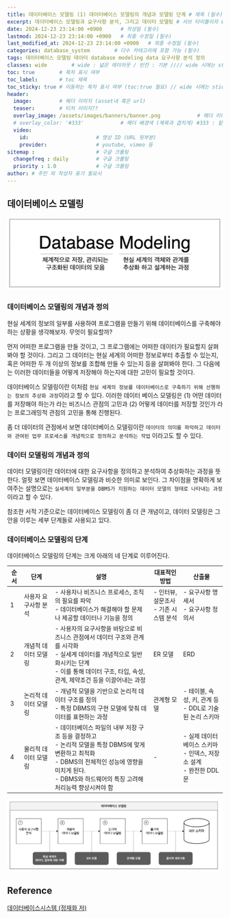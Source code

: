```yaml
---
title: 데이터베이스 모델링 (1) 데이터베이스 모델링의 개념과 모델링 단계 # 제목 (필수)
excerpt: 데이터베이스 모델링과 요구사항 분석, 그리고 데이터 모델링 # 서브 타이틀이자 meta description (필수)
date: 2024-12-23 23:14:00 +0900      # 작성일 (필수)
lastmod: 2024-12-23 23:14:00 +0900   # 최종 수정일 (필수)
last_modified_at: 2024-12-23 23:14:00 +0900   # 최종 수정일 (필수)
categories: database_system        # 다수 카테고리에 포함 가능 (필수)
tags: 데이터베이스 모델링 데이터 database modeling data 요구사항 분석 정의                     # 태그 복수개 가능 (필수)
classes: wide        # wide : 넓은 레이아웃 / 빈칸 : 기본 //// wide 시에는 sticky toc 불가
toc: true        # 목차 표시 여부
toc_label:       # toc 제목
toc_sticky: true # 이동하는 목차 표시 여부 (toc:true 필요) // wide 시에는 sticky toc 불가
header: 
  image:         # 헤더 이미지 (asset내 혹은 url)
  teaser:        # 티저 이미지??
  overlay_image: /assets/images/banners/banner.png            # 헤더 이미지 (제목과 겹치게)
  # overlay_color: '#333'            # 헤더 배경색 (제목과 겹치게) #333 : 짙은 회색 (필수)
  video:
    id:                      # 영상 ID (URL 뒷부분)
    provider:                # youtube, vimeo 등
sitemap :                    # 구글 크롤링
  changefreq : daily         # 구글 크롤링
  priority : 1.0             # 구글 크롤링
author: # 주인 외 작성자 표기 필요시
---
```

<!--postNo: 20241223_002-->

## 데이터베이스 모델링  

![](/assets/images/20241223_002_002.png)  

### 데이터베이스 모델링의 개념과 정의  

현실 세계의 정보의 일부를 사용하여 프로그램을 만들기 위해 데이터베이스를 구축해야 하는 상황을 생각해보자. 무엇이 필요할까?  

먼저 어떠한 프로그램을 만들 것이고, 그 프로그램에는 어떠한 데이터가 필요할지 살펴봐야 할 것이다. 그리고 그 데이터는 현실 세계의 어떠한 정보로부터 추출할 수 있는지, 혹은 어떠한 두 개 이상의 정보를 조합해 만들 수 있는지 등을 살펴봐야 한다. 그 다음에는 이러한 데이터들을 어떻게 저장해야 하는지에 대한 고민이 필요할 것이다.  

데이터베이스 모델링이란 이처럼 `현실 세계의 정보를 데이터베이스로 구축하기 위해 선행하는 정보의 추상화 과정`이라고 할 수 있다. 이러한 데이터 베이스 모델링은 (1) 어떤 데이터를 저장해야 하는가 라는 비즈니스 관점의 고민과 (2) 어떻게 데이터를 저장할 것인가 라는 프로그래밍적 관점의 고민을 통해 진행된다.  

좀 더 데이터의 관점에서 보면 데이터베이스 모델링이란 `데이터의 의미를 파악하고 데이터와 관여된 업무 프로세스를 개념적으로 정의하고 분석하는 작업` 이라고도 할 수 있다.  

### 데이터 모델링의 개념과 정의  

데이터 모델링이란 데이터에 대한 요구사항을 정의하고 분석하여 추상화하는 과정을 뜻한다. 얼핏 보면 데이터베이스 모델링과 비슷한 의미로 보인다. 그 차이점을 명확하게 보여주는 설명으로는 `실세계의 일부분을 DBMS가 지원하는 데이터 모델의 형태로 나타내는 과정` 이라고 할 수 있다.

참조한 서적 기준으로는 데이터베이스 모델링이 좀 더 큰 개념이고, 데이터 모델링은 그 안을 이루는 세부 단계들로 사용되고 있다.  

### 데이터베이스 모델링의 단계  

데이터베이스 모델링의 단계는 크게 아래의 네 단계로 이루어진다.  

|순서|단계|설명|대표적인 방법|산출물|
|---|---|---|---|---|
|1|사용자 요구사항 분석|- 사용자나 비즈니스 프로세스, 조직의 필요를 파악<br>- 데이터베이스가 해결해야 할 문제나 제공할 데이터나 기능을 정의|- 인터뷰, 설문조사<br>- 기존 시스템 분석|- 요구사항 명세서<br>- 요구사항 정의서|
|2|개념적 데이터 모델링|- 사용자의 요구사항을 바탕으로 비즈니스 관점에서 데이터 구조와 관계를 시각화<br>- 실세계 데이터를 개념적으로 일반화시키는 단계<br>- 이를 통해 데이터 구조, 타입, 속성, 관계, 제약조건 등을 이끌어내는 과정|ER 모델|ERD|
|3|논리적 데이터 모델링|- 개념적 모델을 기반으로 논리적 데이터 구조를 정의<br>- 특정 DBMS의 구현 모델에 맞춰 데이터를 표현하는 과정|관계형 모델|- 테이블, 속성, 키, 관계 등<br>- DDL로 기술된 논리 스키마|
|4|물리적 데이터 모델링|- 데이터베이스 파일의 내부 저장 구조 등을 결정하고<br>- 논리적 모델을 특정 DBMS에 맞게 변환하고 최적화<br>- DBMS의 전체적인 성능에 영향을 미치게 된다.<br>- DBMS와 하드웨어의 특징 고려해 처리능력 향상시켜야 함|-|- 실제 데이터베이스 스키마<br>- 인덱스, 저장소 설계<br>- 완전한 DDL 문|

![](/assets/images/20241223_002_001.png)  


## Reference  

[데이터베이스시스템 (정재화 저)](https://search.shopping.naver.com/book/catalog/3247843974)  









